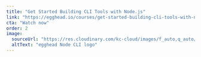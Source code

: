 ```yaml
---
title: "Get Started Building CLI Tools with Node.js"
link: "https://egghead.io/courses/get-started-building-cli-tools-with-node-js-2af0caec"
cta: "Watch now"
order: 2
image:
  sourceUrl: "https://res.cloudinary.com/kc-cloud/images/f_auto,q_auto/v1658391335/Node_CLI_1000_px/Node_CLI_1000_px.webp?_i=AA&w=1080&q=75"
  altText: "egghead Node CLI logo"
---
```

